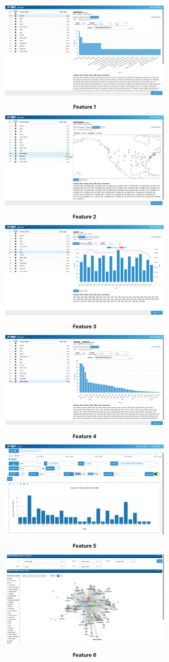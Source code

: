 

<p align="center">
  <a href="" rel="noopener">
 <img  src="https://raw.githubusercontent.com/ariffrahimin/EDA_using_dtales/main/img/img1.png" alt="Feature 1"></a>
</p>

<h3 align="center">Feature 1</h3>

<p align="center">
  <a href="" rel="noopener">
 <img  src="https://raw.githubusercontent.com/ariffrahimin/EDA_using_dtales/main/img/img2.png" alt="Feature 2"></a>
</p>

<h3 align="center">Feature 2</h3>

<p align="center">
  <a href="" rel="noopener">
 <img  src="https://raw.githubusercontent.com/ariffrahimin/EDA_using_dtales/main/img/img3.png" alt="Feature 3"></a>
</p>

<h3 align="center">Feature 3</h3>

<p align="center">
  <a href="" rel="noopener">
 <img  src="https://raw.githubusercontent.com/ariffrahimin/EDA_using_dtales/main/img/img4.png" alt="Feature 4"></a>
</p>

<h3 align="center">Feature 4</h3>

<p align="center">
  <a href="" rel="noopener">
 <img  src="https://raw.githubusercontent.com/ariffrahimin/EDA_using_dtales/main/img/img5.png" alt="Feature 5"></a>
</p>

<h3 align="center">Feature 5</h3>

<p align="center">
  <a href="" rel="noopener">
 <img  src="https://raw.githubusercontent.com/ariffrahimin/EDA_using_dtales/main/img/img6.png" alt="Feature 6"></a>
</p>

<h3 align="center">Feature 6</h3>